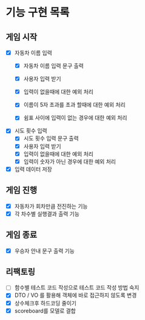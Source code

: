 # 기능 구현 목록

## 게임 시작

- [x] 자동차 이름 입력
    - [x] 자동차 이름 입력 문구 출력
    - [x] 사용자 입력 받기
    - [x] 입력이 없을때에 대한 예외 처리
    - [x] 이름이 5자 초과를 초과 할때에 대한 예외 처리
    - [x] 쉼표 사이에 입력이 없는 경우에 대한 예외 처리


- [x] 시도 횟수 입력
    - [x] 시도 횟수 입력 문구 출력
    - [x] 사용자 입력 받기
    - [x] 입력이 없을때에 대한 예외 처리
    - [x] 입력이 숫자가 아닌 경우에 대한 예외 처리

- [x] 입력 데이터 저장

## 게임 진행

- [x] 자동차가 회차만큼 전진하는 기능
- [x] 각 차수별 실행결과 출력 기능

## 게임 종료

- [x] 우승자 안내 문구 출력 기능

## 리팩토링

- [ ] 함수별 테스트 코드 작성으로 테스트 코드 작성 방법 숙지
- [x] DTO / VO 를 활용해 객체에 바로 접근하지 않도록 변경
- [x] 상수체크후 하드코딩 줄이기
- [x] scoreboard를 모델로 결합